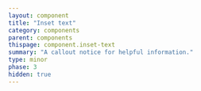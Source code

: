 ```yaml
---
layout: component
title: "Inset text"
category: components
parent: components
thispage: component.inset-text
summary: "A callout notice for helpful information."
type: minor
phase: 3
hidden: true
---
```


